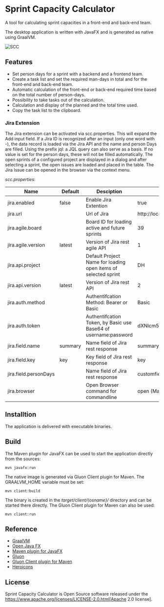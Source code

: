 # Sprint Capacity Calculator
A tool for calculating sprint capacities in a front-end and back-end team.

The desktop application is written with JavaFX and is generated as native using GraalVM.

![SCC](https://user-images.githubusercontent.com/57270302/109552345-f01b3300-7ad1-11eb-9d07-e53022e3b1ea.png "SCC")

## Features

- Set person days for a sprint with a backend and a frontend team.
- Create a task list and set the required man-days in total and for the front-end and back-end team.
- Automatic calculation of the front-end or back-end required time based on the total number of person-days.
- Possibility to take tasks out of the calculation.
- Calculation and display of the planned and the total time used.
- Copy the task list to the clipboard.

### Jira Extension

The Jira extension can be activated via scc.properties. This will expand the Add input field. If a Jira ID is recognized after an input (only one word with -), the data record is loaded via the Jira API and the name and person Days are filled. Using the prefix jql: a JQL query can also serve as a basis. If no value is set for the person days, these will not be filled automatically. The open sprints of a configured project are displayed in a dialog and after selecting a sprint, the open issues are loaded and placed in the table. The Jira Issue can be opened in the browser via the context menu.


*scc.properties*:

| Name                  | Default | Desciption                                                      | Example                           |
|-----------------------|---------|-----------------------------------------------------------------|-----------------------------------|
| jira.enabled          | false   | Enable Jira Extention                                           | true                              |
| jira.url              |         | Url of Jira                                                     | http://localhost:8080/rest/api/   |
| jira.agile.board      |         | Board ID for loading active and future sprints                  | 39                                |
| jira.agile.version    | latest  | Version of Jira rest agile API                                  | 1                                 |
| jira.api.project      |         | Default Project Name for loading open items of selected sprint  | DH                                |
| jira.api.version      | latest  | Version of Jira rest API                                        | 2                                 |
| jira.auth.method      |         | Authentifcation Method: Bearer or Basic                         | Basic                             |
| jira.auth.token       |         | Authentifcation Token, by Basic use Base64 of username:password | dXNlcm5hbWU6cGFzc3dvcmQ=          |
| jira.field.name       | summary | Name field of Jira rest response                                | summary                           |
| jira.field.key        | key     | Key field of Jira rest response                                 | key                               |
| jira.field.personDays |         | Name field of Jira rest response                                | customfield_10106                 |
| jira.browser          |         | Open Browser command for commandline                            | open (MacOS)                      |


## Installtion

The application is delivered with executable binaries.

## Build

The Maven plugin for JavaFX can be used to start the application directly from the sources:

```shell
mvn javafx:run
```

The native image is generated via Gluon Client plugin for Maven. The GRAALVM_HOME variable must be set:

```sheel
mvn client:build
```

The binary is created in the *target/client/{osname}/* directory and can be started there directly. The Gluon Client plugin for Maven can also be used:

```sheel
mvn client:run
```

## Reference

- [GraalVM](https://www.graalvm.org)
- [Open Java FX](https://openjfx.io)
- [Maven plugin for JavaFX](https://github.com/openjfx/javafx-maven-plugin)
- [Gluon](https://gluonhq.com)
- [Gluon Client plugin for Maven](https://github.com/gluonhq/client-maven-plugin)
- [Heroicons](https://heroicons.com)

## License
Sprint Capacity Calculator is Open Source software released under the https://www.apache.org/licenses/LICENSE-2.0.html[Apache 2.0 license].

